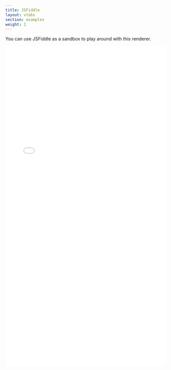 ```yaml
---
title: JSFiddle
layout: vtabs
section: examples
weight: 1
---
```

You can use JSFiddle as a sandbox to play around with this renderer.

<iframe width="100%" height="1000" src="//jsfiddle.net/travistidwell/z63jvwkp/embedded/" allowfullscreen="allowfullscreen" frameborder="0"></iframe>

